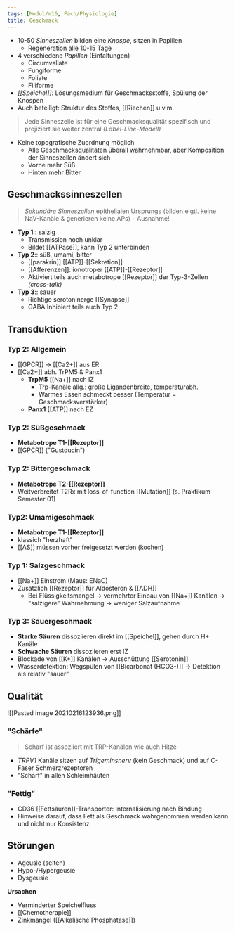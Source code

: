 ```yaml
---
tags: [Modul/m16, Fach/Physiologie]
title: Geschmack
---
```

- 10-50 *Sinneszellen* bilden eine *Knospe*, sitzen in Papillen
	- Regeneration alle 10-15 Tage
- 4 verschiedene *Papillen* (Einfaltungen)
	- Circumvallate
	- Fungiforme
	- Foliate
	- Filiforme
- *[[Speichel]]:* Lösungsmedium für Geschmacksstoffe, Spülung der Knospen
- Auch beteiligt: Struktur des Stoffes, [[Riechen]] u.v.m.

> Jede Sinneszelle ist für eine Geschmacksqualität spezifisch und projiziert sie weiter zentral *(Label-Line-Modell)*
- Keine topografische Zuordnung möglich
	- Alle Geschmacksqualitäten überall wahrnehmbar, aber Komposition der Sinneszellen ändert sich
	- Vorne mehr Süß
	- Hinten mehr Bitter
## Geschmackssinneszellen
> *Sekundäre Sinneszellen* epithelialen Ursprungs (bilden eigtl. keine NaV-Kanäle & generieren keine APs) – Ausnahme!
- **Typ 1**:: salzig
	- Transmission noch unklar
	- Bildet [[ATPase]], kann Typ 2 unterbinden
- **Typ 2**:: süß, umami, bitter
	- [[parakrin]] [[ATP]]-[[Sekretion]]
	- [[Afferenzen]]: ionotroper [[ATP]]-[[Rezeptor]]
	- Aktiviert teils auch metabotrope [[Rezeptor]] der Typ-3-Zellen *(cross-talk)*
- **Typ 3**:: sauer
	- Richtige serotoninerge [[Synapse]]
	- GABA Inhibiert teils auch Typ 2
## Transduktion
### Typ 2: Allgemein
- [[GPCR]] → [[Ca2+]] aus ER
- [[Ca2+]] abh. TrPM5 & Panx1
	- **TrpM5** [[Na+]] nach IZ
		- Trp-Kanäle allg.: große Ligandenbreite, temperaturabh.
		- Warmes Essen schmeckt besser (Temperatur = Geschmacksverstärker)
	- **Panx1** [[ATP]] nach EZ
### Typ 2: Süßgeschmack
- **Metabotrope T1-[[Rezeptor]]**
- [[GPCR]] ("Gustducin")
### Typ 2: Bittergeschmack
- **Metabotrope T2-[[Rezeptor]]**
- Weitverbreitet T2Rx mit loss-of-function [[Mutation]] (s. Praktikum Semester 01)
### Typ2: Umamigeschmack
- **Metabotrope T1-[[Rezeptor]]**
- klassich "herzhaft"
- [[AS]] müssen vorher freigesetzt werden (kochen)

### Typ 1: Salzgeschmack
- [[Na+]] Einstrom (Maus: ENaC)
- Zusätzlich [[Rezeptor]] für Aldosteron & [[ADH]]
	- Bei Flüssigkeitsmangel → vermehrter Einbau von [[Na+]] Kanälen → "salzigere" Wahrnehmung → weniger Salzaufnahme

### Typ 3: Sauergeschmack
- **Starke Säuren** dissoziieren direkt im [[Speichel]], gehen durch H+ Kanäle
- **Schwache Säuren** dissoziieren erst IZ
- Blockade von [[K+]] Kanälen → Ausschüttung [[Serotonin]]
- Wasserdetektion: Wegspülen von [[Bicarbonat (HCO3-)]] → Detektion als relativ "sauer"


## Qualität
![[Pasted image 20210216123936.png]]

### "Schärfe"
> Scharf ist assoziiert mit TRP-Kanälen wie auch Hitze
 - *TRPV1* Kanäle sitzen auf *Trigeminsnerv* (kein Geschmack) und auf C-Faser Schmerzrezeptoren
 - "Scharf" in allen Schleimhäuten
### "Fettig"
- CD36 [[Fettsäuren]]-Transporter: Internalisierung nach Bindung
- Hinweise darauf, dass Fett als Geschmack wahrgenommen werden kann und nicht nur Konsistenz

## Störungen
- Ageusie (selten)
- Hypo-/Hypergeusie
- Dysgeusie

**Ursachen**
- Verminderter Speichelfluss
- [[Chemotherapie]]
- Zinkmangel ([[Alkalische Phosphatase]])